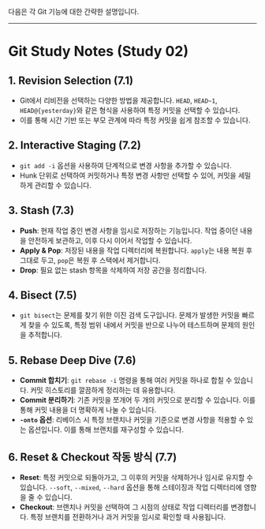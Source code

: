 다음은 각 Git 기능에 대한 간략한 설명입니다.

---

# Git Study Notes (Study 02)

## 1. Revision Selection (7.1)
- Git에서 리비전을 선택하는 다양한 방법을 제공합니다. `HEAD`, `HEAD~1`, `HEAD@{yesterday}`와 같은 형식을 사용하여 특정 커밋을 선택할 수 있습니다.
- 이를 통해 시간 기반 또는 부모 관계에 따라 특정 커밋을 쉽게 참조할 수 있습니다.

## 2. Interactive Staging (7.2)
- `git add -i` 옵션을 사용하여 단계적으로 변경 사항을 추가할 수 있습니다.
- Hunk 단위로 선택하여 커밋하거나 특정 변경 사항만 선택할 수 있어, 커밋을 세밀하게 관리할 수 있습니다.

## 3. Stash (7.3)
   - **Push**: 현재 작업 중인 변경 사항을 임시로 저장하는 기능입니다. 작업 중이던 내용을 안전하게 보관하고, 이후 다시 이어서 작업할 수 있습니다.
   - **Apply & Pop**: 저장된 내용을 작업 디렉터리에 복원합니다. `apply`는 내용 복원 후 그대로 두고, `pop`은 복원 후 스택에서 제거합니다.
   - **Drop**: 필요 없는 stash 항목을 삭제하여 저장 공간을 정리합니다.

## 4. Bisect (7.5)
- `git bisect`는 문제를 찾기 위한 이진 검색 도구입니다. 문제가 발생한 커밋을 빠르게 찾을 수 있도록, 특정 범위 내에서 커밋을 반으로 나누어 테스트하며 문제의 원인을 추적합니다.

## 5. Rebase Deep Dive (7.6)
   - **Commit 합치기**: `git rebase -i` 명령을 통해 여러 커밋을 하나로 합칠 수 있습니다. 커밋 히스토리를 깔끔하게 정리하는 데 유용합니다.
   - **Commit 분리하기**: 기존 커밋을 쪼개어 두 개의 커밋으로 분리할 수 있습니다. 이를 통해 커밋 내용을 더 명확하게 나눌 수 있습니다.
   - **`-onto` 옵션**: 리베이스 시 특정 브랜치나 커밋을 기준으로 변경 사항을 적용할 수 있는 옵션입니다. 이를 통해 브랜치를 재구성할 수 있습니다.

## 6. Reset & Checkout 작동 방식 (7.7)
- **Reset**: 특정 커밋으로 되돌아가고, 그 이후의 커밋을 삭제하거나 임시로 유지할 수 있습니다. `--soft`, `--mixed`, `--hard` 옵션을 통해 스테이징과 작업 디렉터리에 영향을 줄 수 있습니다.
- **Checkout**: 브랜치나 커밋을 선택하여 그 시점의 상태로 작업 디렉터리를 변경합니다. 특정 브랜치를 전환하거나 과거 커밋을 임시로 확인할 때 사용됩니다.

